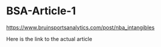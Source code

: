 # BSA-Article-1

https://www.bruinsportsanalytics.com/post/nba_intangibles

Here is the link to the actual article
